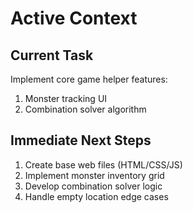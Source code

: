 # Active Context

## Current Task
Implement core game helper features:
1. Monster tracking UI
2. Combination solver algorithm

## Immediate Next Steps
1. Create base web files (HTML/CSS/JS)
2. Implement monster inventory grid
3. Develop combination solver logic
4. Handle empty location edge cases